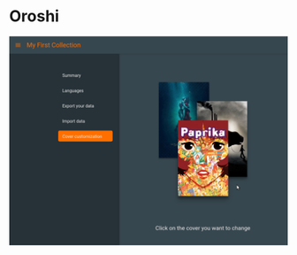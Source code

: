 # Oroshi

![Alt Text](https://github.com/flaviendelangle/Oroshi/blob/master/media/Update%20Cover.gif)
